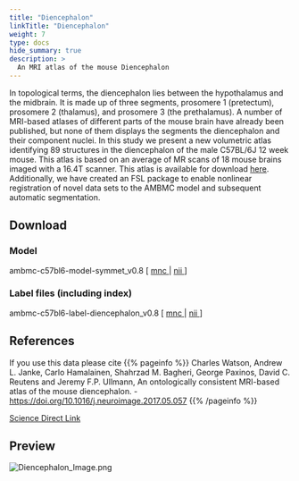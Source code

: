 ```yaml
---
title: "Diencephalon"
linkTitle: "Diencephalon"
weight: 7
type: docs
hide_summary: true
description: >
  An MRI atlas of the mouse Diencephalon
---
```


In topological terms, the diencephalon lies between the hypothalamus and the midbrain. It is made up of three segments, prosomere 1 (pretectum), prosomere 2 (thalamus), and prosomere 3 (the prethalamus). A number of MRI-based atlases of different parts of the mouse brain have already been published, but none of them displays the segments the diencephalon and their component nuclei. In this study we present a new volumetric atlas identifying 89 structures in the diencephalon of the male C57BL/6J 12 week mouse. This atlas is based on an average of MR scans of 18 mouse brains imaged with a 16.4T scanner. This atlas is available for download [here](/AMBMC). Additionally, we have created an FSL package to enable nonlinear registration of novel data sets to the AMBMC model and subsequent automatic segmentation.

## Download

### Model
ambmc-c57bl6-model-symmet_v0.8 [ [mnc <i class="fas fa-download"></i>](/uploads/AMBMC/ambmc-c57bl6-model-symmet_v0.8-mnc.tar.gz) | [nii <i class="fas fa-download"></i>](/uploads/AMBMC/ambmc-c57bl6-model-symmet_v0.8-nii.tar.gz) ]

### Label files (including index)
ambmc-c57bl6-label-diencephalon_v0.8 [ [mnc <i class="fas fa-download"></i>](/uploads/AMBMC/ambmc-c57bl6-label-diencephalon_v0.8-mnc.tar.gz) | [nii <i class="fas fa-download"></i>](/uploads/AMBMC/ambmc-c57bl6-label-diencephalon_v0.8-nii.tar.gz) ]

## References
If you use this data please cite
{{% pageinfo %}}
Charles Watson, Andrew L. Janke, Carlo Hamalainen, Shahrzad M. Bagheri, George Paxinos, David C. Reutens and Jeremy F.P. Ullmann, An ontologically consistent MRI-based atlas of the mouse diencephalon. - https://doi.org/10.1016/j.neuroimage.2017.05.057
{{% /pageinfo %}}

[Science Direct Link <i class="fas fa-external-link-alt"></i>](https://www.sciencedirect.com/science/article/abs/pii/S1053811917304561?via%3Dihub)

## Preview
![Diencephalon_Image.png](../Diencephalon_Image.png)
